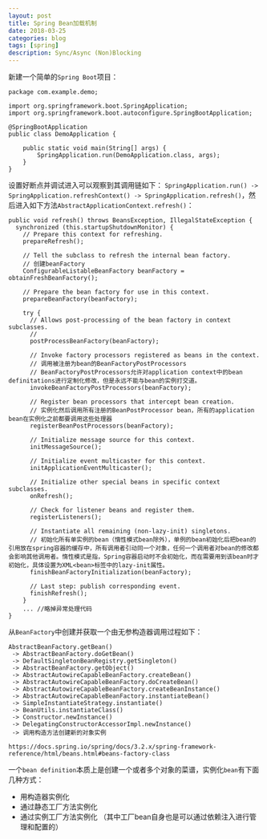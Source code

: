 ```yaml
---
layout: post
title: Spring Bean加载机制
date: 2018-03-25
categories: blog
tags: [spring]
description: Sync/Async (Non)Blocking
---
```


新建一个简单的`Spring Boot`项目：
```
package com.example.demo;

import org.springframework.boot.SpringApplication;
import org.springframework.boot.autoconfigure.SpringBootApplication;

@SpringBootApplication
public class DemoApplication {

    public static void main(String[] args) {
        SpringApplication.run(DemoApplication.class, args);
    }
}
```
设置好断点并调试进入可以观察到其调用链如下：
`SpringApplication.run() -> SpringApplication.refreshContext() -> SpringApplication.refresh()`，然后进入如下方法`AbstractApplicationContext.refresh()`：
```
public void refresh() throws BeansException, IllegalStateException {
  synchronized (this.startupShutdownMonitor) {
    // Prepare this context for refreshing.
    prepareRefresh();

    // Tell the subclass to refresh the internal bean factory.
    // 创建beanFactory
    ConfigurableListableBeanFactory beanFactory = obtainFreshBeanFactory();

    // Prepare the bean factory for use in this context.
    prepareBeanFactory(beanFactory);

    try {
      // Allows post-processing of the bean factory in context subclasses.
      // 
      postProcessBeanFactory(beanFactory);

      // Invoke factory processors registered as beans in the context.
      // 调用被注册为bean的BeanFactoryPostProcessors
      // BeanFactoryPostProcessors允许对application context中的bean definitations进行定制化修改，但是永远不能与bean的实例打交道。
      invokeBeanFactoryPostProcessors(beanFactory);

      // Register bean processors that intercept bean creation.
      // 实例化然后调用所有注册的BeanPostProcessor bean，所有的application bean在实例化之前都要调用这些处理器
      registerBeanPostProcessors(beanFactory);

      // Initialize message source for this context.
      initMessageSource();

      // Initialize event multicaster for this context.
      initApplicationEventMulticaster();

      // Initialize other special beans in specific context subclasses.
      onRefresh();

      // Check for listener beans and register them.
      registerListeners();

      // Instantiate all remaining (non-lazy-init) singletons.
      // 初始化所有单实例的bean（惰性模式bean除外），单例的bean初始化后把bean的引用放在spring容器的缓存中，所有调用者引动同一个对象，任何一个调用者对bean的修改都会影响其他调用者。惰性模式是指，Spring容器启动时不会初始化，而在需要用到该bean时才初始化，具体设置为XML<bean>标签中的lazy-init属性。
      finishBeanFactoryInitialization(beanFactory);

      // Last step: publish corresponding event.
      finishRefresh();
    }
    ... //略掉异常处理代码
}
```

从`BeanFactory`中创建并获取一个由无参构造器调用过程如下：
```
AbstractBeanFactory.getBean()
 -> AbstractBeanFactory.doGetBean()
 -> DefaultSingletonBeanRegistry.getSingleton()
 -> AbstractBeanFactory.getObject()
 -> AbstractAutowireCapableBeanFactory.createBean()
 -> AbstractAutowireCapableBeanFactory.doCreateBean()
 -> AbstractAutowireCapableBeanFactory.createBeanInstance()
 -> AbstractAutowireCapableBeanFactory.instantiateBean()
 -> SimpleInstantiateStrategy.instantiate()
 -> BeanUtils.instantiateClass()
 -> Constructor.newInstance()
 -> DelegatingConstructorAccessorImpl.newInstance()
 -> 调用构造方法创建新的对象实例
```

`https://docs.spring.io/spring/docs/3.2.x/spring-framework-reference/html/beans.html#beans-factory-class`

一个`bean definition`本质上是创建一个或者多个对象的菜谱，实例化`bean`有下面几种方式：
* 用构造器实例化
* 通过静态工厂方法实例化
* 通过实例工厂方法实例化 （其中工厂bean自身也是可以通过依赖注入进行管理和配置的）

